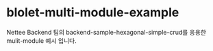 # blolet-multi-module-example
Nettee Backend 팀의 backend-sample-hexagonal-simple-crud를 응용한 mulit-module 예시 입니다. 
